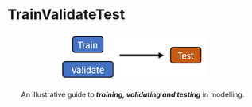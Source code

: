 # TrainValidateTest

<div align="center">  
  <a href="https://github.com/ivanmyzou/QueueingSimulation">
    <img src="icon/TVT.PNG" alt="Logo" width="300" height="100">
  </a>
  
  An illustrative guide to ***training, validating and testing*** in modelling.
</div>
